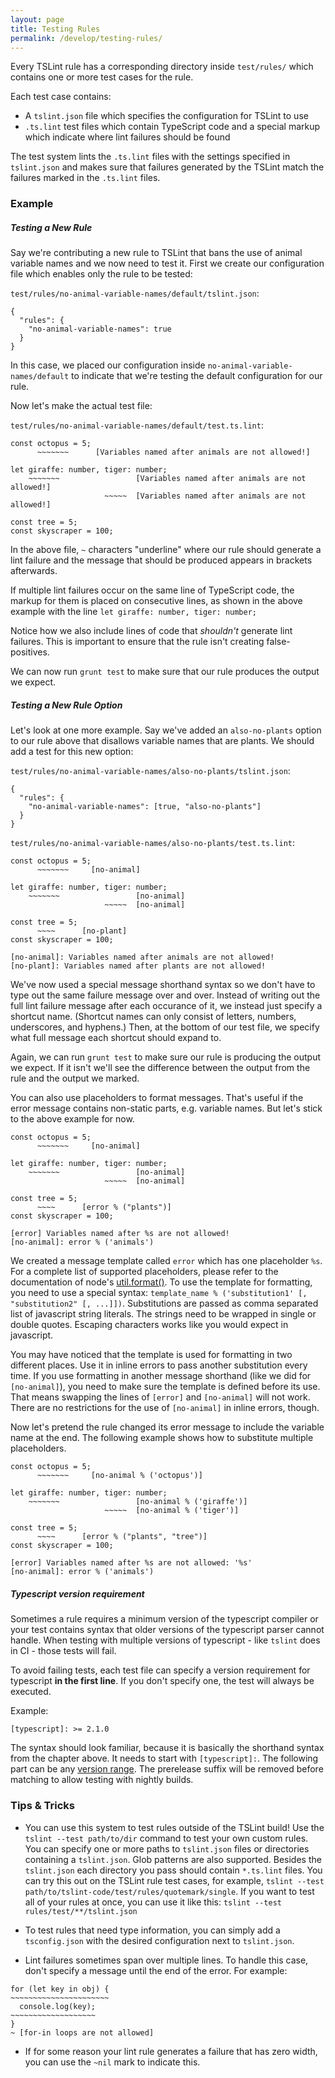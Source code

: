 ```yaml
---
layout: page
title: Testing Rules
permalink: /develop/testing-rules/
---
```


Every TSLint rule has a corresponding directory inside `test/rules/` which contains one or more test cases for the rule.

Each test case contains:

* A `tslint.json` file which specifies the configuration for TSLint to use
* `.ts.lint` test files which contain TypeScript code and a special markup which indicate where lint failures should be found  

The test system lints the `.ts.lint` files with the settings specified in `tslint.json` and makes sure that failures generated by the TSLint match the failures marked in the `.ts.lint` files.

### Example ###

##### Testing a New Rule #####

Say we're contributing a new rule to TSLint that bans the use of animal variable names and we now need to test it. First we create our configuration file which enables only the rule to be tested:

`test/rules/no-animal-variable-names/default/tslint.json`:

```
{
  "rules": {
    "no-animal-variable-names": true
  }
}
```

In this case, we placed our configuration inside `no-animal-variable-names/default` to indicate that we're testing the default configuration for our rule.

Now let's make the actual test file:

`test/rules/no-animal-variable-names/default/test.ts.lint`:

``` 
const octopus = 5;
      ~~~~~~~      [Variables named after animals are not allowed!]

let giraffe: number, tiger: number;
    ~~~~~~~                 [Variables named after animals are not allowed!]
                     ~~~~~  [Variables named after animals are not allowed!]

const tree = 5;
const skyscraper = 100;
```

In the above file, `~` characters "underline" where our rule should generate a lint failure
and the message that should be produced appears in brackets afterwards.

If multiple lint failures occur on the same line of TypeScript code, the markup for them is placed on consecutive lines,
as shown in the above example with the line `let giraffe: number, tiger: number;`

Notice how we also include lines of code that *shouldn't* generate lint failures.
This is important to ensure that the rule isn't creating false-positives.

We can now run `grunt test` to make sure that our rule produces the output we expect.

##### Testing a New Rule Option #####

Let's look at one more example. Say we've added an `also-no-plants` option to our rule above that disallows variable names that are plants. We should add a test for this new option:

`test/rules/no-animal-variable-names/also-no-plants/tslint.json`:

```
{
  "rules": {
    "no-animal-variable-names": [true, "also-no-plants"]
  }
}
```

`test/rules/no-animal-variable-names/also-no-plants/test.ts.lint`:

``` 
const octopus = 5;
      ~~~~~~~     [no-animal]

let giraffe: number, tiger: number;
    ~~~~~~~                 [no-animal]
                     ~~~~~  [no-animal]

const tree = 5;
      ~~~~      [no-plant]
const skyscraper = 100;

[no-animal]: Variables named after animals are not allowed!
[no-plant]: Variables named after plants are not allowed!
```

We've now used a special message shorthand syntax so we don't have to type out the same failure message over and over.
Instead of writing out the full lint failure message after each occurance of it, we instead just specify a shortcut name.
(Shortcut names can only consist of letters, numbers, underscores, and hyphens.)
Then, at the bottom of our test file, we specify what full message each shortcut should expand to.

Again, we can run `grunt test` to make sure our rule is producing the output we expect. If it isn't we'll see the difference between the output from the rule and the output we marked.

You can also use placeholders to format messages. That's useful if the error message contains non-static parts, e.g. variable names. But let's stick to the above example for now.

``` 
const octopus = 5;
      ~~~~~~~     [no-animal]

let giraffe: number, tiger: number;
    ~~~~~~~                 [no-animal]
                     ~~~~~  [no-animal]

const tree = 5;
      ~~~~      [error % ("plants")]
const skyscraper = 100;

[error] Variables named after %s are not allowed!
[no-animal]: error % ('animals')
```

We created a message template called `error` which has one placeholder `%s`. For a complete list of supported placeholders, please refer to the documentation of node's [util.format()](https://nodejs.org/api/util.html#util_util_format_format_args).
To use the template for formatting, you need to use a special syntax: `template_name % ('substitution1' [, "substitution2" [, ...]])`.
Substitutions are passed as comma separated list of javascript string literals. The strings need to be wrapped in single or double quotes. Escaping characters works like you would expect in javascript.

You may have noticed that the template is used for formatting in two different places. Use it in inline errors to pass another substitution every time.
If you use formatting in another message shorthand (like we did for `[no-animal]`), you need to make sure the template is defined before its use. That means swapping the lines of `[error]` and `[no-animal]` will not work. There are no restrictions for the use of `[no-animal]` in inline errors, though.

Now let's pretend the rule changed its error message to include the variable name at the end. The following example shows how to substitute multiple placeholders.

``` 
const octopus = 5;
      ~~~~~~~     [no-animal % ('octopus')]

let giraffe: number, tiger: number;
    ~~~~~~~                 [no-animal % ('giraffe')]
                     ~~~~~  [no-animal % ('tiger')]

const tree = 5;
      ~~~~      [error % ("plants", "tree")]
const skyscraper = 100;

[error] Variables named after %s are not allowed: '%s'
[no-animal]: error % ('animals')
```

##### Typescript version requirement #####

Sometimes a rule requires a minimum version of the typescript compiler or your test contains syntax that older versions of the typescript parser cannot handle.
When testing with multiple versions of typescript - like `tslint` does in CI - those tests will fail.

To avoid failing tests, each test file can specify a version requirement for typescript **in the first line**. If you don't specify one, the test will always be executed.

Example:
```
[typescript]: >= 2.1.0
```

The syntax should look familiar, because it is basically the shorthand syntax from the chapter above. It needs to start with `[typescript]:`.
The following part can be any [version range](https://github.com/npm/node-semver#ranges). The prerelease suffix will be removed before matching to allow testing with nightly builds.

### Tips & Tricks ###

* You can use this system to test rules outside of the TSLint build! Use the `tslint --test path/to/dir` command to test your own custom rules.
You can specify one or more paths to `tslint.json` files or directories containing a `tslint.json`. Glob patterns are also supported.
Besides the `tslint.json` each directory you pass should contain `*.ts.lint` files. You can try this out on the TSLint rule test cases, for example, `tslint --test path/to/tslint-code/test/rules/quotemark/single`.
If you want to test all of your rules at once, you can use it like this: `tslint --test rules/test/**/tslint.json`

* To test rules that need type information, you can simply add a `tsconfig.json` with the desired configuration next to `tslint.json`.

* Lint failures sometimes span over multiple lines. To handle this case, don't specify a message until the end of the error. For example:

```
for (let key in obj) {
~~~~~~~~~~~~~~~~~~~~~~
  console.log(key);
~~~~~~~~~~~~~~~~~~~
}
~ [for-in loops are not allowed]
```

* If for some reason your lint rule generates a failure that has zero width, you can use the `~nil` mark to indicate this.

